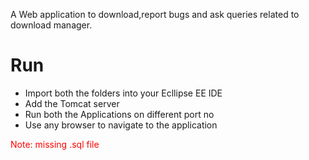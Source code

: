 A Web application to  download,report bugs and ask queries related to download manager.

<h1><B>Run</B></h1>
<ul>
<li>
Import both the folders into your Ecllipse EE IDE 
</li>
<li>
Add the Tomcat server 
</li>
<li>
Run both the Applications on different port no
</li>
<li>
Use any browser to navigate to the application
</li>
</ul>
<footer style="color:red;">Note: missing .sql file</footer>
